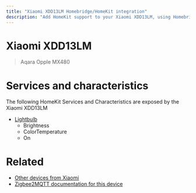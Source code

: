 ```yaml
---
title: "Xiaomi XDD13LM Homebridge/HomeKit integration"
description: "Add HomeKit support to your Xiaomi XDD13LM, using Homebridge, Zigbee2MQTT and homebridge-z2m."
---
```

<!---
This file has been GENERATED using src/docgen/docgen.ts
DO NOT EDIT THIS FILE MANUALLY!
-->
# Xiaomi XDD13LM
> Aqara Opple MX480


# Services and characteristics
The following HomeKit Services and Characteristics are exposed by
the Xiaomi XDD13LM

* [Lightbulb](../../light.md)
  * Brightness
  * ColorTemperature
  * On


# Related
* [Other devices from Xiaomi](../index.md#xiaomi)
* [Zigbee2MQTT documentation for this device](https://www.zigbee2mqtt.io/devices/XDD13LM.html)